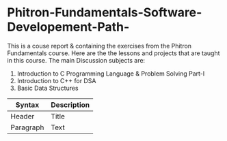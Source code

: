 # Phitron-Fundamentals-Software-Developement-Path-
This is a couse report &amp; containing the exercises from the Phitron Fundamentals course. Here are the the lessons and projects that are taught in this course.
The main Discussion subjects are:

1. Introduction to C Programming Language  & Problem Solving Part-I
2. Introduction to C++ for DSA
3. Basic Data Structures

| Syntax | Description |
| ----------- | ----------- |
| Header | Title |
| Paragraph | Text |
